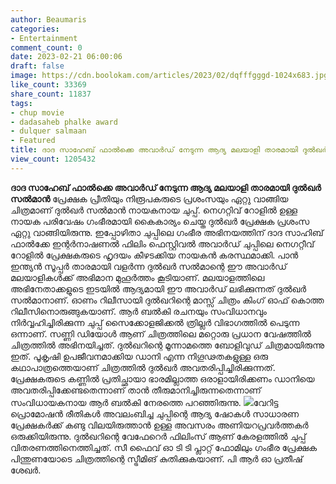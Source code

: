 ```yaml
---
author: Beaumaris
categories:
- Entertainment
comment_count: 0
date: 2023-02-21 06:00:06
draft: false
image: https://cdn.boolokam.com/articles/2023/02/dqfffgggd-1024x683.jpg
like_count: 33369
share_count: 11837
tags:
- chup movie
- dadasaheb phalke award
- dulquer salmaan
- Featured
title: ദാദ സാഹേബ് ഫാൽക്കെ അവാർഡ് നേടുന്ന ആദ്യ മലയാളി താരമായി ദുൽഖർ സൽമാൻ
view_count: 1205432
---
```


**ദാദ സാഹേബ് ഫാൽക്കെ അവാർഡ് നേടുന്ന ആദ്യ മലയാളി താരമായി ദുൽഖർ സൽമാൻ** പ്രേക്ഷക പ്രീതിയും നിരൂപകരുടെ പ്രശംസയും ഏറ്റു വാങ്ങിയ ചിത്രമാണ് ദുൽഖർ സൽമാൻ നായകനായ ചുപ്പ്. നെഗറ്റിവ് റോളിൽ ഉള്ള നായക പരിവേഷം ഗംഭീരമായി കൈകാര്യം ചെയ്ത ദുൽഖർ പ്രേക്ഷക പ്രശംസ ഏറ്റു വാങ്ങിയിരുന്നു. ഇപ്പോഴിതാ ചുപ്പിലെ ഗംഭീര അഭിനയത്തിന് ദാദ സാഹിബ് ഫാൽക്കേ ഇന്റർനാഷണൽ ഫിലിം ഫെസ്റ്റിവൽ അവാർഡ് ചുപ്പിലെ നെഗറ്റീവ് റോളിൽ പ്രേക്ഷകരുടെ ഹൃദയം കീഴടക്കിയ നായകൻ കരസ്ഥമാക്കി. പാൻ ഇന്ത്യൻ സൂപ്പർ താരമായി വളർന്ന ദുൽഖർ സൽമാന്റെ ഈ അവാർഡ് മലയാളികൾക്ക് അഭിമാന മുഹൂർത്തം കൂടിയാണ്. മലയാളത്തിലെ അഭിനേതാക്കളുടെ ഇടയിൽ ആദ്യമായി ഈ അവാർഡ് ലഭിക്കുന്നത് ദുൽഖർ സൽമാനാണ്. ഓണം റിലീസായി ദുൽഖറിന്റെ മാസ്സ് ചിത്രം കിംഗ് ഓഫ് കൊത്ത റിലീസിനൊരുങ്ങുകയാണ്. ആര്‍ ബല്‍കി രചനയും സംവിധാനവും നിര്‍വ്വഹിച്ചിരിക്കുന്ന ചുപ്പ് സൈക്കോളജിക്കല്‍ ത്രില്ലര്‍ വിഭാഗത്തില്‍ പെടുന്ന ഒന്നാണ്. സണ്ണി ഡിയോള്‍ ആണ് ചിത്രത്തിലെ മറ്റൊരു പ്രധാന വേഷത്തിൽ ചിത്രത്തിൽ അഭിനയിച്ചത്. ദുൽഖറിന്റെ മൂന്നാമത്തെ ബോളിവുഡ് ചിത്രമായിരുന്നു ഇത്. പൂകൃഷി ഉപജീവനമാക്കിയ ഡാനി എന്ന നിഗൂഢതകളുള്ള ഒരു കഥാപാത്രത്തെയാണ് ചിത്രത്തില്‍ ദുല്‍ഖര്‍ അവതരിപ്പിച്ചിരിക്കുന്നത്. പ്രേക്ഷകരുടെ കണ്ണില്‍ പ്രതിച്ഛായാ ഭാരമില്ലാത്ത ഒരാളായിരിക്കണം ഡാനിയെ അവതരിപ്പിക്കേണ്ടതെന്നാണ് താന്‍ തീരുമാനിച്ചിരുന്നതെന്നാണ് സംവിധായകനായ ആര്‍ ബല്‍കി നേരത്തെ പറഞ്ഞിരുന്നു. ![](https://cdn.boolokam.com/articles/2023/02/dqfffgggd-1024x683.jpg)വേറിട്ട പ്രൊമോഷൻ രീതികൾ അവലംബിച്ച ചുപ്പിന്റെ ആദ്യ ഷോകൾ സാധാരണ പ്രേക്ഷകർക്ക് കണ്ടു വിലയിരുത്താൻ ഉള്ള അവസരം അണിയറപ്രവർത്തകർ ഒരുക്കിയിരുന്നു. ദുൽഖറിന്റെ വേഫേറെർ ഫിലിംസ് ആണ് കേരളത്തിൽ ചുപ്പ് വിതരണത്തിനെത്തിച്ചത്. സീ ഫൈവ് ഓ ടി ടി പ്ലാറ്റ് ഫോമിലും ഗംഭീര പ്രേക്ഷക പിന്തുണയോടെ ചിത്രത്തിന്റെ സ്ട്രീമിങ് കുതിക്കുകയാണ്. പി ആർ ഓ പ്രതീഷ് ശേഖർ.
